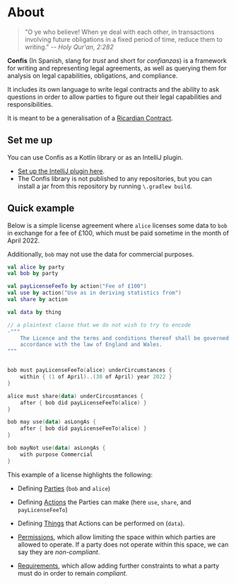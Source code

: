 # About

> "O ye who believe! When ye deal with each other, in transactions involving future obligations in a fixed period of time, reduce them to writing."
*-- Holy Qur'an, 2:282*

**Confis** (In Spanish, slang for _trust_ and short for _confianzas_) is a framework for writing and representing legal agreements, as well as querying them for analysis on legal capabilities, obligations, and compliance.

It includes its own language to write legal contracts and the ability to ask questions in order to allow parties to figure out their legal capabilities and responsibilities.

It is meant to be a generalisation of a [Ricardian Contract](https://en.wikipedia.org/wiki/Ricardian_contract).

## Set me up

You can use Confis as a Kotlin library or as an IntelliJ plugin.

- [Set up the IntelliJ plugin here](IDE%20Support/IDEAPlugin.md).
- The Confis library is not published to any repositories, but you can install a jar from this repository by running `\.gradlew build`.

## Quick example

Below is a simple license agreement where `alice` licenses some data to `bob` in exchange for a fee of £100, which must be paid sometime in the month of April 2022.

Additionally, `bob` may not use the data for commercial purposes.

```kotlin title="License Example"
val alice by party
val bob by party

val payLicenseFeeTo by action("Fee of £100")
val use by action("Use as in deriving statistics from")
val share by action

val data by thing

// a plaintext clause that we do not wish to try to encode
-"""
    The Licence and the terms and conditions thereof shall be governed and construed in
    accordance with the law of England and Wales.
"""


bob must payLicenseFeeTo(alice) underCircumstances {
    within { (1 of April)..(30 of April) year 2022 }
}

alice must share(data) underCircusmtances {
    after { bob did payLicenseFeeTo(alice) }
}

bob may use(data) asLongAs {
    after { bob did payLicenseFeeTo(alice) }
}

bob mayNot use(data) asLongAs {
    with purpose Commercial
}
```

This example of a license highlights the following:

- Defining [Parties](Language/Declarations.md#parties) (`bob` and `alice`)

- Defining [Actions](Language/Declarations.md#actions) the Parties can make (here `use`, `share`, and `payLicenseFeeTo`)

- Defining [Things](Language/Declarations.md#things) that Actions can be performed on (`data`).

- [Permissions](Language/PermissionClauses.md), which allow limiting the space within which parties are allowed to operate.
If a party does not operate within this space, we can say they are _non-compliant_.

- [Requirements](Language/RequirementClauses.md), which allow adding further constraints to what a party must do in order to remain _compliant_.
